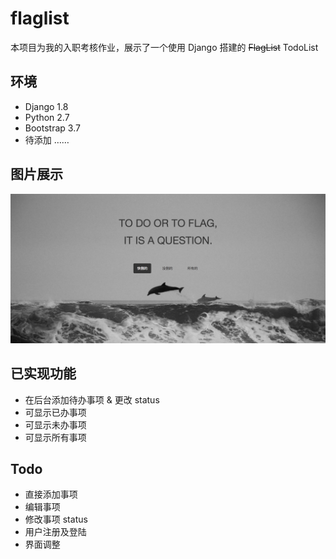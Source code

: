 # flaglist
本项目为我的入职考核作业，展示了一个使用 Django 搭建的 ~~FlagList~~ TodoList

## 环境
* Django 1.8
* Python 2.7
* Bootstrap 3.7
* 待添加 ……

## 图片展示
![index](https://github.com/helsonxiao/flaglist/blob/master/display/index.png)

## 已实现功能
* 在后台添加待办事项 & 更改 status
* 可显示已办事项
* 可显示未办事项
* 可显示所有事项

## Todo
* 直接添加事项
* 编辑事项
* 修改事项 status
* 用户注册及登陆
* 界面调整
